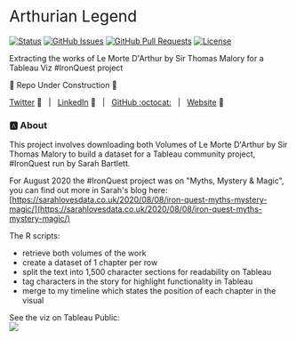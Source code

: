 <h1 style="font-weight:normal">
  Arthurian Legend
</h1>


[![Status](https://www.repostatus.org/badges/latest/wip.svg)]() [![GitHub Issues](https://img.shields.io/github/issues/wjsutton/arthurian_legend.svg)](https://github.com/wjsutton/arthurian_legend/issues) [![GitHub Pull Requests](https://img.shields.io/github/issues-pr/wjsutton/arthurian_legend.svg)](https://github.com/wjsutton/arthurian_legend/pulls) [![License](https://img.shields.io/badge/license-MIT-blue.svg)](/LICENSE)

Extracting the works of Le Morte D'Arthur by Sir Thomas Malory for a Tableau Viz #IronQuest project
 
:construction: Repo Under Construction :construction: 

[Twitter][Twitter] :speech_balloon:&nbsp;&nbsp;&nbsp;|&nbsp;&nbsp;&nbsp;[LinkedIn][LinkedIn] :necktie:&nbsp;&nbsp;&nbsp;|&nbsp;&nbsp;&nbsp;[GitHub :octocat:][GitHub]&nbsp;&nbsp;&nbsp;|&nbsp;&nbsp;&nbsp;[Website][Website] :link:


<!--
Quick Link 
-->

[Twitter]:https://twitter.com/WJSutton12
[LinkedIn]:https://www.linkedin.com/in/will-sutton-14711627/
[GitHub]:https://github.com/wjsutton
[Website]:https://wjsutton.github.io/


### :a: About

This project involves downloading both Volumes of Le Morte D'Arthur by Sir Thomas Malory to build a dataset for a Tableau community project, #IronQuest run by Sarah Bartlett. 

For August 2020 the #IronQuest project was on "Myths, Mystery & Magic", you can find out more in Sarah's blog here: [https://sarahlovesdata.co.uk/2020/08/08/iron-quest-myths-mystery-magic/](https://sarahlovesdata.co.uk/2020/08/08/iron-quest-myths-mystery-magic/)


The R scripts:
- retrieve both volumes of the work
- create a dataset of 1 chapter per row
- split the text into 1,500 character sections for readability on Tableau
- tag characters in the story for highlight functionality in Tableau
- merge to my timeline which states the position of each chapter in the visual

See the viz on Tableau Public:<br>
<a href="https://public.tableau.com/views/ArthurianLegend/ArthurianLegend?:language=en&:display_count=y&:origin=viz_share_link">
<img src="https://pbs.twimg.com/media/Eg17WqZWkAM-x8-?format=jpg&name=small">
</a>